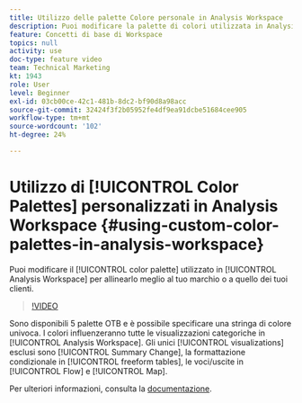 ```yaml
---
title: Utilizzo delle palette Colore personale in Analysis Workspace
description: Puoi modificare la palette di colori utilizzata in Analysis Workspace per allinearla meglio con il tuo marchio o con quello dei tuoi clienti.
feature: Concetti di base di Workspace
topics: null
activity: use
doc-type: feature video
team: Technical Marketing
kt: 1943
role: User
level: Beginner
exl-id: 03cb00ce-42c1-481b-8dc2-bf90d8a98acc
source-git-commit: 32424f3f2b05952fe4df9ea91dcbe51684cee905
workflow-type: tm+mt
source-wordcount: '102'
ht-degree: 24%

---
```


# Utilizzo di [!UICONTROL Color Palettes] personalizzati in Analysis Workspace {#using-custom-color-palettes-in-analysis-workspace}

Puoi modificare il [!UICONTROL color palette] utilizzato in [!UICONTROL Analysis Workspace] per allinearlo meglio al tuo marchio o a quello dei tuoi clienti.

>[!VIDEO](https://video.tv.adobe.com/v/23876/?quality=12)

Sono disponibili 5 palette OTB e è possibile specificare una stringa di colore univoca. I colori influenzeranno tutte le visualizzazioni categoriche in [!UICONTROL Analysis Workspace]. Gli unici [!UICONTROL visualizations] esclusi sono [!UICONTROL Summary Change], la formattazione condizionale in [!UICONTROL freeform tables], le voci/uscite in [!UICONTROL Flow] e [!UICONTROL Map].

Per ulteriori informazioni, consulta la [documentazione](https://marketing.adobe.com/resources/help/en_US/analytics/analysis-workspace/color_palettes.html).
